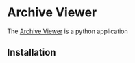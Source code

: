 # Archive Viewer

The [Archive Viewer](https://github.com/slaclab/Archive-Viewer) is a python application 

## Installation

